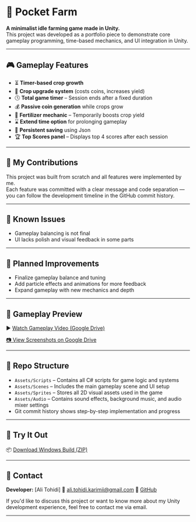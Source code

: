 # 🌱 Pocket Farm

**A minimalist idle farming game made in Unity.**  
This project was developed as a portfolio piece to demonstrate core gameplay programming, time-based mechanics, and UI integration in Unity.

---

## 🎮 Gameplay Features

- ⏳ **Timer-based crop growth**  
- 🌾 **Crop upgrade system** (costs coins, increases yield)  
- 🕓 **Total game timer** – Session ends after a fixed duration  
- 💰 **Passive coin generation** while crops grow  
- 🌿 **Fertilizer mechanic** – Temporarily boosts crop yield  
- ⌛ **Extend time option** for prolonging gameplay  
- 💾 **Persistent saving** using Json  
- 🏆 **Top Scores panel** – Displays top 4 scores after each session  

---

## 🔧 My Contributions

This project was built from scratch and all features were implemented by me.  
Each feature was committed with a clear message and code separation — you can follow the development timeline in the GitHub commit history.

---

## 🐞 Known Issues

- Gameplay balancing is not final  
- UI lacks polish and visual feedback in some parts  

---

## 🚧 Planned Improvements

- Finalize gameplay balance and tuning  
- Add particle effects and animations for more feedback  
- Expand gameplay with new mechanics and depth  

---

## 📸 Gameplay Preview

▶️ [Watch Gameplay Video (Google Drive)](https://drive.google.com/file/d/1iuohS0wAlUWRAHfuDNvDLeLIZYN1YXr2/view?usp=sharing)

[📷 View Screenshots on Google Drive](https://drive.google.com/drive/folders/18XJBuoZVWsoy2evpNJoLEaMgqlGBEO9-?usp=sharing)

---

## 📂 Repo Structure

- `Assets/Scripts` – Contains all C# scripts for game logic and systems  
- `Assets/Scenes` – Includes the main gameplay scene and UI setup  
- `Assets/Sprites` – Stores all 2D visual assets used in the game  
- `Assets/Audio` – Contains sound effects, background music, and audio mixer settings  
- Git commit history shows step-by-step implementation and progress

---

## 🚀 Try It Out

📦 [Download Windows Build (ZIP)](https://drive.google.com/file/d/1YECV_brjXPeQVd7AqsE8CL6dld-g77Ny/view?usp=sharing)

---

## 💬 Contact

**Developer:** [Ali Tohidi]
📧  ali.tohidi.karimii@gmail.com
🔗 [GitHub](https://github.com/Tohidi-K)

If you'd like to discuss this project or want to know more about my Unity development experience, feel free to contact me via email.

---
